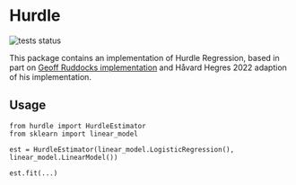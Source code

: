 
# Hurdle

![tests status](https://github.com/prio-data/cc_backend_lib/actions/workflows/test.yml/badge.svg)

This package contains an implementation of Hurdle Regression, based in part on
[Geoff Ruddocks implementation](https://geoffruddock.com/building-a-hurdle-regression-estimator-in-scikit-learn/)
and Håvard Hegres 2022 adaption of his implementation.

## Usage

```
from hurdle import HurdleEstimator
from sklearn import linear_model

est = HurdleEstimator(linear_model.LogisticRegression(), linear_model.LinearModel())

est.fit(...)
```
